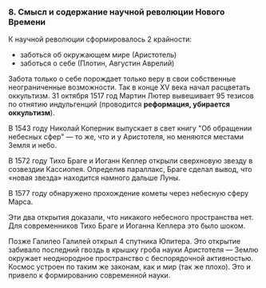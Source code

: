 ### 8. Смысл и содержание научной революции Нового Времени

К научной революции сформировалось 2 крайности:
- заботься об окружающем мире (Аристотель)
- заботься о себе (Плотин, Августин Аврелий)

Забота только о себе порождает только веру в свои собственные неограниченные возможности.
Так в конце XV века начал расцветать оккультизм.
31 октября 1517 год Мартин Лютер вывешивает 95 тезисов по отнятию индульгенций (проводится __реформация, убирается оккультизм__).

В 1543 году Николай Коперник выпускает в свет книгу "Об обращении небесных сфер" — то же, что и у Аристотеля, но меняются местами Земля и небо.

В 1572 году Тихо Браге и Иоганн Кеплер открыли сверхновую звезду в созвездии Кассиопея.
Определив параллакс, Браге сделал вывод, что «новая звезда» находится намного дальше Луны.

В 1577 году обнаружено прохождение кометы через небесную сферу Марса.

Эти два открытия доказали, что никакого небесного пространства нет.
Для современников Тихо Браге и Иоганна Кеплера это было шоком.

Позже Галилео Галилей открыл 4 спутника Юпитера.
Это открытие забивало последний гвоздь в крышку гроба науки Аристотеля — Землю окружает неоднородное пространство с беспорядочной активностью.
Космос устроен по таким же законам, как и мир (так же плохо).
Это и привело к формированию современной науки.


